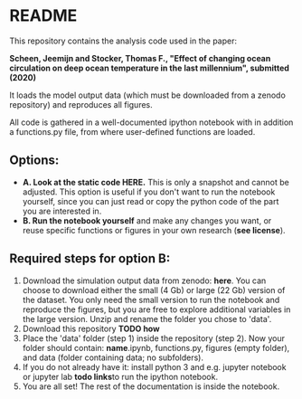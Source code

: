# README

This repository contains the analysis code used in the paper:

**Scheen, Jeemijn and Stocker, Thomas F., "Effect of changing ocean circulation on deep ocean temperature in the last millennium", submitted (2020)**

It loads the model output data (which must be downloaded from a zenodo repository) and reproduces all figures.

All code is gathered in a well-documented ipython notebook with in addition a functions.py file, from where user-defined functions are loaded.

## Options:
- **A. Look at the static code **HERE**.** This is only a snapshot and cannot be adjusted. This option is useful if you don't want to run the notebook yourself, since you can just read or copy the python code of the part you are interested in.
- **B. Run the notebook yourself** and make any changes you want, or reuse specific functions or figures in your own research (**see license**).

## Required steps for option B:
1. Download the simulation output data from zenodo: **here**. You can choose to download either the small (4 Gb) or large (22 Gb) version of the dataset. You only need the small version to run the notebook and reproduce the figures, but you are free to explore additional variables in the large version. Unzip and rename the folder you chose to 'data'.
2. Download this repository **TODO how**
3. Place the 'data' folder (step 1) inside the repository (step 2). Now your folder should contain: **name**.ipynb, functions.py, figures (empty folder), and data (folder containing data; no subfolders).
4. If you do not already have it: install python 3 and e.g. jupyter notebook or jupyter lab **todo links**to run the ipython notebook. 
5. You are all set! The rest of the documentation is inside the notebook. 
